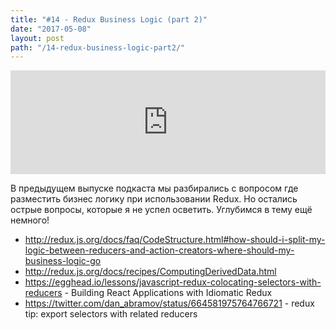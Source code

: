 ```yaml
---
title: "#14 - Redux Business Logic (part 2)"
date: "2017-05-08"
layout: post
path: "/14-redux-business-logic-part2/"
---
```


<iframe width="100%" height="166" scrolling="no" frameborder="no" src="https://w.soundcloud.com/player/?url=https%3A//api.soundcloud.com/tracks/321546121&amp;color=ff5500&amp;auto_play=false&amp;hide_related=false&amp;show_comments=true&amp;show_user=true&amp;show_reposts=false"></iframe>

В предыдущем выпуске подкаста мы разбирались с вопросом где разместить бизнес логику при использовании Redux. Но остались острые вопросы, которые я не успел осветить. Углубимся в тему ещё немного!

- http://redux.js.org/docs/faq/CodeStructure.html#how-should-i-split-my-logic-between-reducers-and-action-creators-where-should-my-business-logic-go
- http://redux.js.org/docs/recipes/ComputingDerivedData.html
- https://egghead.io/lessons/javascript-redux-colocating-selectors-with-reducers - Building React Applications with Idiomatic Redux
- https://twitter.com/dan_abramov/status/664581975764766721 - redux tip: export selectors with related reducers
